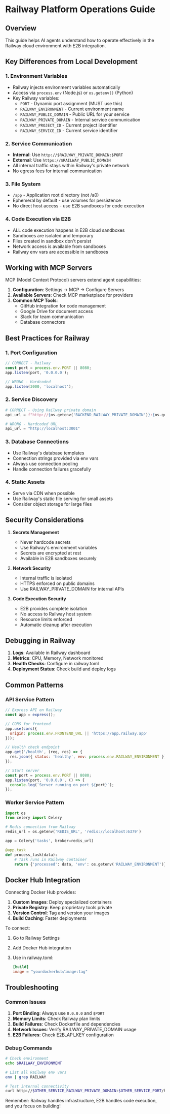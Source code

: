 # Railway Platform Operations Guide

## Overview

This guide helps AI agents understand how to operate effectively in the Railway cloud environment with E2B integration.

## Key Differences from Local Development

### 1. **Environment Variables**

- Railway injects environment variables automatically
- Access via `process.env` (Node.js) or `os.getenv()` (Python)
- Key Railway variables:
  - `PORT` - Dynamic port assignment (MUST use this)
  - `RAILWAY_ENVIRONMENT` - Current environment name
  - `RAILWAY_PUBLIC_DOMAIN` - Public URL for your service
  - `RAILWAY_PRIVATE_DOMAIN` - Internal service communication
  - `RAILWAY_PROJECT_ID` - Current project identifier
  - `RAILWAY_SERVICE_ID` - Current service identifier

### 2. **Service Communication**

- **Internal**: Use `http://$RAILWAY_PRIVATE_DOMAIN:$PORT`
- **External**: Use `https://$RAILWAY_PUBLIC_DOMAIN`
- All internal traffic stays within Railway's private network
- No egress fees for internal communication

### 3. **File System**

- `/app` - Application root directory (not /a0)
- Ephemeral by default - use volumes for persistence
- No direct host access - use E2B sandboxes for code execution

### 4. **Code Execution via E2B**

- ALL code execution happens in E2B cloud sandboxes
- Sandboxes are isolated and temporary
- Files created in sandbox don't persist
- Network access is available from sandboxes
- Railway env vars are accessible in sandboxes

## Working with MCP Servers

MCP (Model Context Protocol) servers extend agent capabilities:

1. **Configuration**: Settings → MCP → Configure Servers
2. **Available Servers**: Check MCP marketplace for providers
3. **Common MCP Tools**:
   - GitHub integration for code management
   - Google Drive for document access
   - Slack for team communication
   - Database connectors

## Best Practices for Railway

### 1. **Port Configuration**

```javascript
// CORRECT - Railway
const port = process.env.PORT || 8080;
app.listen(port, '0.0.0.0');

// WRONG - Hardcoded
app.listen(3000, 'localhost');
```

### 2. **Service Discovery**

```python
# CORRECT - Using Railway private domain
api_url = f"http://{os.getenv('BACKEND_RAILWAY_PRIVATE_DOMAIN')}:{os.getenv('BACKEND_PORT')}"

# WRONG - Hardcoded URL
api_url = "http://localhost:3001"
```

### 3. **Database Connections**

- Use Railway's database templates
- Connection strings provided via env vars
- Always use connection pooling
- Handle connection failures gracefully

### 4. **Static Assets**

- Serve via CDN when possible
- Use Railway's static file serving for small assets
- Consider object storage for large files

## Security Considerations

1. **Secrets Management**
   - Never hardcode secrets
   - Use Railway's environment variables
   - Secrets are encrypted at rest
   - Available in E2B sandboxes securely

2. **Network Security**
   - Internal traffic is isolated
   - HTTPS enforced on public domains
   - Use RAILWAY_PRIVATE_DOMAIN for internal APIs

3. **Code Execution Security**
   - E2B provides complete isolation
   - No access to Railway host system
   - Resource limits enforced
   - Automatic cleanup after execution

## Debugging in Railway

1. **Logs**: Available in Railway dashboard
2. **Metrics**: CPU, Memory, Network monitored
3. **Health Checks**: Configure in railway.toml
4. **Deployment Status**: Check build and deploy logs

## Common Patterns

### API Service Pattern

```javascript
// Express API on Railway
const app = express();

// CORS for frontend
app.use(cors({
  origin: process.env.FRONTEND_URL || 'https://app.railway.app'
}));

// Health check endpoint
app.get('/health', (req, res) => {
  res.json({ status: 'healthy', env: process.env.RAILWAY_ENVIRONMENT });
});

// Start server
const port = process.env.PORT || 8080;
app.listen(port, '0.0.0.0', () => {
  console.log(`Server running on port ${port}`);
});
```

### Worker Service Pattern

```python
import os
from celery import Celery

# Redis connection from Railway
redis_url = os.getenv('REDIS_URL', 'redis://localhost:6379')

app = Celery('tasks', broker=redis_url)

@app.task
def process_task(data):
    # Task runs in Railway container
    return {'processed': data, 'env': os.getenv('RAILWAY_ENVIRONMENT')}
```

## Docker Hub Integration

Connecting Docker Hub provides:
1. **Custom Images**: Deploy specialized containers
2. **Private Registry**: Keep proprietary tools private
3. **Version Control**: Tag and version your images
4. **Build Caching**: Faster deployments

To connect:
1. Go to Railway Settings
2. Add Docker Hub integration
3. Use in railway.toml:

   ```toml
   [build]
   image = "yourdockerhub/image:tag"
   ```

## Troubleshooting

### Common Issues

1. **Port Binding**: Always use `0.0.0.0` and `$PORT`
2. **Memory Limits**: Check Railway plan limits
3. **Build Failures**: Check Dockerfile and dependencies
4. **Network Issues**: Verify RAILWAY_PRIVATE_DOMAIN usage
5. **E2B Failures**: Check E2B_API_KEY configuration

### Debug Commands

```bash
# Check environment
echo $RAILWAY_ENVIRONMENT

# List all Railway env vars
env | grep RAILWAY

# Test internal connectivity
curl http://$OTHER_SERVICE_RAILWAY_PRIVATE_DOMAIN:$OTHER_SERVICE_PORT/health
```

Remember: Railway handles infrastructure, E2B handles code execution, and you focus on building!
